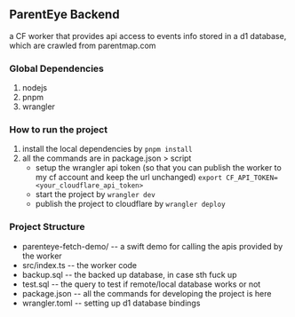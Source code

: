 ## ParentEye Backend

a CF worker that provides api access to events info stored in a d1 database, which are crawled from parentmap.com

### Global Dependencies

1. nodejs
2. pnpm
3. wrangler

### How to run the project

1. install the local dependencies by `pnpm install`
2. all the commands are in package.json > script
   - setup the wrangler api token (so that you can publish the worker to my cf account and keep the url unchanged) `export CF_API_TOKEN=<your_cloudflare_api_token>`
   - start the project by `wrangler dev`
   - publish the project to cloudflare by `wrangler deploy`

### Project Structure

- parenteye-fetch-demo/ -- a swift demo for calling the apis provided by the worker
- src/index.ts -- the worker code
- backup.sql -- the backed up database, in case sth fuck up
- test.sql -- the query to test if remote/local database works or not
- package.json -- all the commands for developing the project is here
- wrangler.toml -- setting up d1 database bindings
